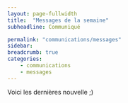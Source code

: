 ```yaml
---
layout: page-fullwidth
title:  "Messages de la semaine"
subheadline: Communiqué

permalink: "communications/messages"
sidebar: 
breadcrumb: true
categories:
    - communications 
    - messages
---
```



Voici les dernières nouvelle ;)